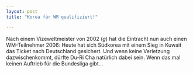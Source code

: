 ```yaml
---
layout: post
title: "Korea für WM qualifiziert!"

---
```


Nach einem Vizeweltmeister von 2002 (*g*) hat die Eintracht nun auch einen WM-Teilnehmer 2006: Heute hat sich Südkorea mit einem Sieg in Kuwait das Ticket nach Deutschland gesichert. Und wenn keine Verletzung dazwischenkommt, dürfte Du-Ri Cha natürlich dabei sein. Wenn das mal keinen Auftrieb für die Bundesliga gibt...


